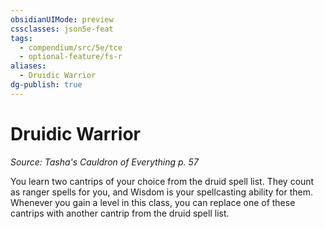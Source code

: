 ```yaml
---
obsidianUIMode: preview
cssclasses: json5e-feat
tags:
  - compendium/src/5e/tce
  - optional-feature/fs-r
aliases:
  - Druidic Warrior
dg-publish: true
---
```

# Druidic Warrior
*Source: Tasha's Cauldron of Everything p. 57*  

You learn two cantrips of your choice from the druid spell list. They count as ranger spells for you, and Wisdom is your spellcasting ability for them. Whenever you gain a level in this class, you can replace one of these cantrips with another cantrip from the druid spell list.